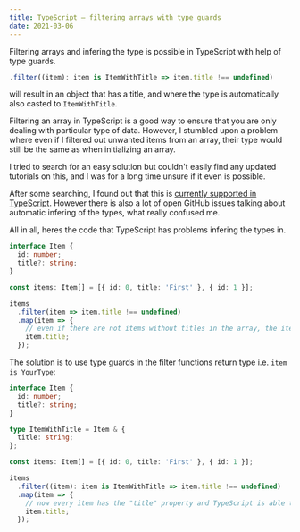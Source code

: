 ```yaml
---
title: TypeScript – filtering arrays with type guards
date: 2021-03-06
---
```


Filtering arrays and infering the type is possible in TypeScript with help of type guards.

```typescript
.filter((item): item is ItemWithTitle => item.title !== undefined)
```

will result in an object that has a title, and where the type is automatically also casted to `ItemWithTitle`.

Filtering an array in TypeScript is a good way to ensure that you are only dealing with particular type of data. However, I stumbled upon a problem where even if I filtered out unwanted items from an array, their type would still be the same as when initializing an array.

I tried to search for an easy solution but couldn't easily find any updated tutorials on this, and I was for a long time unsure if it even is possible.

After some searching, I found out that this is [currently supported in TypeScript](https://github.com/microsoft/TypeScript/issues/16069). However there is also a lot of open GitHub issues talking about automatic infering of the types, what really confused me.

All in all, heres the code that TypeScript has problems infering the types in.

```typescript
interface Item {
  id: number;
  title?: string;
}

const items: Item[] = [{ id: 0, title: 'First' }, { id: 1 }];

items
  .filter(item => item.title !== undefined)
  .map(item => {
    // even if there are not items without titles in the array, the item.title is of type `string | undefined`
    item.title;
  });
```

The solution is to use type guards in the filter functions return type i.e. `item is YourType`:

```typescript
interface Item {
  id: number;
  title?: string;
}

type ItemWithTitle = Item & {
  title: string;
};

const items: Item[] = [{ id: 0, title: 'First' }, { id: 1 }];

items
  .filter((item): item is ItemWithTitle => item.title !== undefined)
  .map(item => {
    // now every item has the "title" property and TypeScript is able to infer the type
    item.title;
  });
```
